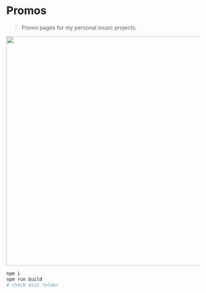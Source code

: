 # Promos

> Promo pages for my personal music projects.

<img src="https://github.com/soundblogs/promos/raw/master/assets/first-promo-demo.gif" width="600" />

```bash
npm i
npm run build
# check dist folder
```
